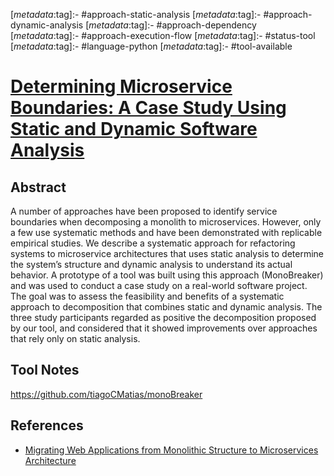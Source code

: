 <!-- deno-fmt-ignore-start -->

[_metadata_:tag]:- #approach-static-analysis
[_metadata_:tag]:- #approach-dynamic-analysis
[_metadata_:tag]:- #approach-dependency
[_metadata_:tag]:- #approach-execution-flow
[_metadata_:tag]:- #status-tool
[_metadata_:tag]:- #language-python
[_metadata_:tag]:- #tool-available

<!-- deno-fmt-ignore-end -->

# [Determining Microservice Boundaries: A Case Study Using Static and Dynamic Software Analysis](https://doi.org/10.1007/978-3-030-58923-3_21)

## Abstract

A number of approaches have been proposed to identify service boundaries when
decomposing a monolith to microservices. However, only a few use systematic
methods and have been demonstrated with replicable empirical studies. We
describe a systematic approach for refactoring systems to microservice
architectures that uses static analysis to determine the system’s structure and
dynamic analysis to understand its actual behavior. A prototype of a tool was
built using this approach (MonoBreaker) and was used to conduct a case study on
a real-world software project. The goal was to assess the feasibility and
benefits of a systematic approach to decomposition that combines static and
dynamic analysis. The three study participants regarded as positive the
decomposition proposed by our tool, and considered that it showed improvements
over approaches that rely only on static analysis.

## Tool Notes

https://github.com/tiagoCMatias/monoBreaker

## References

- [Migrating Web Applications from Monolithic Structure to Microservices Architecture](./migrating-web-applications-from-monolithic-structure-to-microservices-architecture.md)
